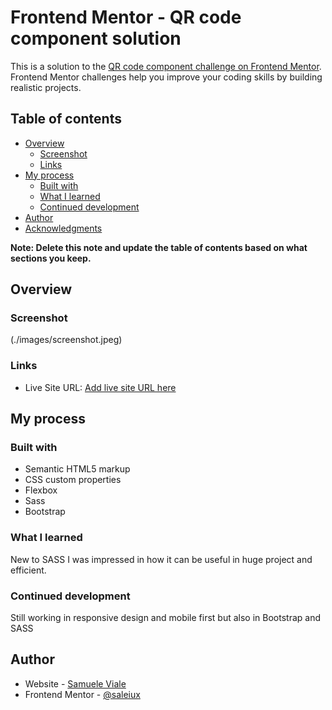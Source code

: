 # Frontend Mentor - QR code component solution

This is a solution to the [QR code component challenge on Frontend Mentor](https://www.frontendmentor.io/challenges/qr-code-component-iux_sIO_H). Frontend Mentor challenges help you improve your coding skills by building realistic projects. 

## Table of contents

- [Overview](#overview)
  - [Screenshot](#screenshot)
  - [Links](#links)
- [My process](#my-process)
  - [Built with](#built-with)
  - [What I learned](#what-i-learned)
  - [Continued development](#continued-development)
- [Author](#author)
- [Acknowledgments](#acknowledgments)

**Note: Delete this note and update the table of contents based on what sections you keep.**

## Overview

### Screenshot

(./images/screenshot.jpeg)

### Links

- Live Site URL: [Add live site URL here](https://qrcodecomponent-challengeit.netlify.app/)

## My process

### Built with

- Semantic HTML5 markup
- CSS custom properties
- Flexbox
- Sass
- Bootstrap


### What I learned

New to SASS I was impressed in how it can be useful in huge project and efficient. 


### Continued development

Still working in responsive design and mobile first but also in Bootstrap and SASS


## Author

- Website - [Samuele Viale](https://samuele-viale.netlify.app/)
- Frontend Mentor - [@saleiux](https://www.frontendmentor.io/profile/Saleiux)
